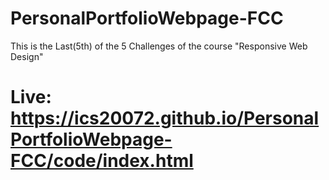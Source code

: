 # PersonalPortfolioWebpage-FCC
This is the Last(5th) of the 5 Challenges of the course "Responsive Web Design"

# Live: https://ics20072.github.io/PersonalPortfolioWebpage-FCC/code/index.html
